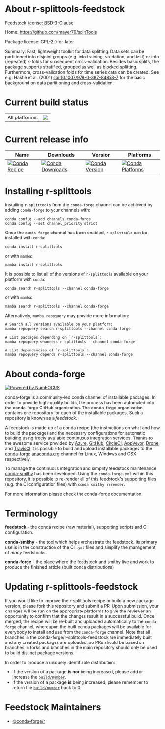 About r-splittools-feedstock
============================

Feedstock license: [BSD-3-Clause](https://github.com/conda-forge/r-splittools-feedstock/blob/main/LICENSE.txt)

Home: https://github.com/mayer79/splitTools

Package license: GPL-2.0-or-later

Summary: Fast, lightweight toolkit for data splitting. Data sets can be partitioned into disjoint groups (e.g. into training, validation, and test) or into (repeated) k-folds for subsequent cross-validation. Besides basic splits, the package supports stratified, grouped as well as blocked splitting. Furthermore, cross-validation folds for time series data can be created. See e.g. Hastie et al. (2001) <doi:10.1007/978-0-387-84858-7> for the basic background on data partitioning and cross-validation.

Current build status
====================


<table><tr><td>All platforms:</td>
    <td>
      <a href="https://dev.azure.com/conda-forge/feedstock-builds/_build/latest?definitionId=13913&branchName=main">
        <img src="https://dev.azure.com/conda-forge/feedstock-builds/_apis/build/status/r-splittools-feedstock?branchName=main">
      </a>
    </td>
  </tr>
</table>

Current release info
====================

| Name | Downloads | Version | Platforms |
| --- | --- | --- | --- |
| [![Conda Recipe](https://img.shields.io/badge/recipe-r--splittools-green.svg)](https://anaconda.org/conda-forge/r-splittools) | [![Conda Downloads](https://img.shields.io/conda/dn/conda-forge/r-splittools.svg)](https://anaconda.org/conda-forge/r-splittools) | [![Conda Version](https://img.shields.io/conda/vn/conda-forge/r-splittools.svg)](https://anaconda.org/conda-forge/r-splittools) | [![Conda Platforms](https://img.shields.io/conda/pn/conda-forge/r-splittools.svg)](https://anaconda.org/conda-forge/r-splittools) |

Installing r-splittools
=======================

Installing `r-splittools` from the `conda-forge` channel can be achieved by adding `conda-forge` to your channels with:

```
conda config --add channels conda-forge
conda config --set channel_priority strict
```

Once the `conda-forge` channel has been enabled, `r-splittools` can be installed with `conda`:

```
conda install r-splittools
```

or with `mamba`:

```
mamba install r-splittools
```

It is possible to list all of the versions of `r-splittools` available on your platform with `conda`:

```
conda search r-splittools --channel conda-forge
```

or with `mamba`:

```
mamba search r-splittools --channel conda-forge
```

Alternatively, `mamba repoquery` may provide more information:

```
# Search all versions available on your platform:
mamba repoquery search r-splittools --channel conda-forge

# List packages depending on `r-splittools`:
mamba repoquery whoneeds r-splittools --channel conda-forge

# List dependencies of `r-splittools`:
mamba repoquery depends r-splittools --channel conda-forge
```


About conda-forge
=================

[![Powered by
NumFOCUS](https://img.shields.io/badge/powered%20by-NumFOCUS-orange.svg?style=flat&colorA=E1523D&colorB=007D8A)](https://numfocus.org)

conda-forge is a community-led conda channel of installable packages.
In order to provide high-quality builds, the process has been automated into the
conda-forge GitHub organization. The conda-forge organization contains one repository
for each of the installable packages. Such a repository is known as a *feedstock*.

A feedstock is made up of a conda recipe (the instructions on what and how to build
the package) and the necessary configurations for automatic building using freely
available continuous integration services. Thanks to the awesome service provided by
[Azure](https://azure.microsoft.com/en-us/services/devops/), [GitHub](https://github.com/),
[CircleCI](https://circleci.com/), [AppVeyor](https://www.appveyor.com/),
[Drone](https://cloud.drone.io/welcome), and [TravisCI](https://travis-ci.com/)
it is possible to build and upload installable packages to the
[conda-forge](https://anaconda.org/conda-forge) [anaconda.org](https://anaconda.org/)
channel for Linux, Windows and OSX respectively.

To manage the continuous integration and simplify feedstock maintenance
[conda-smithy](https://github.com/conda-forge/conda-smithy) has been developed.
Using the ``conda-forge.yml`` within this repository, it is possible to re-render all of
this feedstock's supporting files (e.g. the CI configuration files) with ``conda smithy rerender``.

For more information please check the [conda-forge documentation](https://conda-forge.org/docs/).

Terminology
===========

**feedstock** - the conda recipe (raw material), supporting scripts and CI configuration.

**conda-smithy** - the tool which helps orchestrate the feedstock.
                   Its primary use is in the construction of the CI ``.yml`` files
                   and simplify the management of *many* feedstocks.

**conda-forge** - the place where the feedstock and smithy live and work to
                  produce the finished article (built conda distributions)


Updating r-splittools-feedstock
===============================

If you would like to improve the r-splittools recipe or build a new
package version, please fork this repository and submit a PR. Upon submission,
your changes will be run on the appropriate platforms to give the reviewer an
opportunity to confirm that the changes result in a successful build. Once
merged, the recipe will be re-built and uploaded automatically to the
`conda-forge` channel, whereupon the built conda packages will be available for
everybody to install and use from the `conda-forge` channel.
Note that all branches in the conda-forge/r-splittools-feedstock are
immediately built and any created packages are uploaded, so PRs should be based
on branches in forks and branches in the main repository should only be used to
build distinct package versions.

In order to produce a uniquely identifiable distribution:
 * If the version of a package **is not** being increased, please add or increase
   the [``build/number``](https://docs.conda.io/projects/conda-build/en/latest/resources/define-metadata.html#build-number-and-string).
 * If the version of a package **is** being increased, please remember to return
   the [``build/number``](https://docs.conda.io/projects/conda-build/en/latest/resources/define-metadata.html#build-number-and-string)
   back to 0.

Feedstock Maintainers
=====================

* [@conda-forge/r](https://github.com/orgs/conda-forge/teams/r/)

